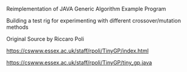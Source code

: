Reimplementation of JAVA Generic Algorithm Example Program

Building a test rig for experimenting with different crossover/mutation methods

Original Source by Riccaro Poli

https://cswww.essex.ac.uk/staff/rpoli/TinyGP/index.html

https://cswww.essex.ac.uk/staff/rpoli/TinyGP/tiny_gp.java


